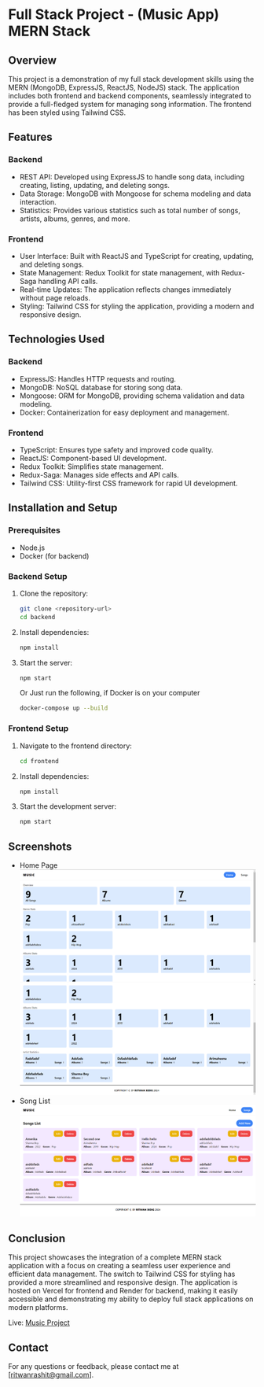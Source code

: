 ﻿# Full Stack Project - (Music App) MERN Stack

## Overview
This project is a demonstration of my full stack development skills using the MERN (MongoDB, ExpressJS, ReactJS, NodeJS) stack. The application includes both frontend and backend components, seamlessly integrated to provide a full-fledged system for managing song information. The frontend has been styled using Tailwind CSS.

## Features
### Backend
- REST API: Developed using ExpressJS to handle song data, including creating, listing, updating, and deleting songs.
- Data Storage: MongoDB with Mongoose for schema modeling and data interaction.
- Statistics: Provides various statistics such as total number of songs, artists, albums, genres, and more.

### Frontend
- User Interface: Built with ReactJS and TypeScript for creating, updating, and deleting songs.
- State Management: Redux Toolkit for state management, with Redux-Saga handling API calls.
- Real-time Updates: The application reflects changes immediately without page reloads.
- Styling: Tailwind CSS for styling the application, providing a modern and responsive design.

## Technologies Used
### Backend
- ExpressJS: Handles HTTP requests and routing.
- MongoDB: NoSQL database for storing song data.
- Mongoose: ORM for MongoDB, providing schema validation and data modeling.
- Docker: Containerization for easy deployment and management.

### Frontend
- TypeScript: Ensures type safety and improved code quality.
- ReactJS: Component-based UI development.
- Redux Toolkit: Simplifies state management.
- Redux-Saga: Manages side effects and API calls.
- Tailwind CSS: Utility-first CSS framework for rapid UI development.

## Installation and Setup
### Prerequisites
- Node.js
- Docker (for backend)

### Backend Setup
1. Clone the repository:
    ```bash
    git clone <repository-url>
    cd backend
    ```
2. Install dependencies:
    ```bash
    npm install
    ```
3. Start the server:
    ```bash
    npm start
    ```
    Or Just run the following, if Docker is on your computer
    ```bash
    docker-compose up --build
    ```

### Frontend Setup
1. Navigate to the frontend directory:
    ```bash
    cd frontend
    ```
2. Install dependencies:
    ```bash
    npm install
    ```
3. Start the development server:
    ```bash
    npm start
    ```

## Screenshots
- Home Page
![Home Page](./frontend/src/assets/images/Screenshot%202024-05-21%20143413.png)
![Home Page](./frontend/src/assets/images/Screenshot%202024-05-21%20143427.png)
- Song List
![Song List](./frontend/src/assets/images/Screenshot%202024-05-21%20143354.png)

## Conclusion
This project showcases the integration of a complete MERN stack application with a focus on creating a seamless user experience and efficient data management. The switch to Tailwind CSS for styling has provided a more streamlined and responsive design. The application is hosted on Vercel for frontend and Render for backend, making it easily accessible and demonstrating my ability to deploy full stack applications on modern platforms.

Live: [Music Project](https://music-project-one.vercel.app/)

## Contact
For any questions or feedback, please contact me at [ritwanrashit@gmail.com].
